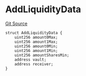 # AddLiquidityData
[Git Source](https://github.com/ArrakisFinance/arrakis-modular/blob/main/src/structs/SRouter.sol)


```solidity
struct AddLiquidityData {
    uint256 amount0Max;
    uint256 amount1Max;
    uint256 amount0Min;
    uint256 amount1Min;
    uint256 amountSharesMin;
    address vault;
    address receiver;
}
```

